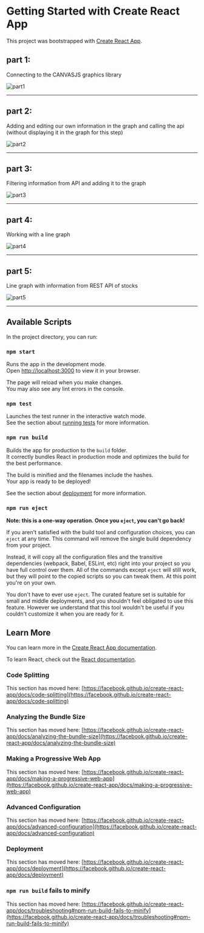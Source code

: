 # Getting Started with Create React App

This project was bootstrapped with [Create React App](https://github.com/facebook/create-react-app).

## part 1:

Connecting to the CANVASJS graphics library

![part1](https://user-images.githubusercontent.com/102150516/210212707-a3bf02f9-e455-4603-a5e7-879d63fb62b9.png)

---

## part 2:

Adding and editing our own information in the graph and calling the api (without displaying it in the graph for this step)

![part2](https://user-images.githubusercontent.com/102150516/210216490-8366859e-f423-4611-ae50-b193db20d328.png)

---

## part 3:

Filtering information from API and adding it to the graph

![part3](https://user-images.githubusercontent.com/102150516/210232955-12b36123-0dec-4280-9de3-63a149254084.png)

---

## part 4:

Working with a line graph

![part4](https://user-images.githubusercontent.com/102150516/210235259-28e6f051-1382-48a1-b051-37e6fd726ffc.png)

---

## part 5:

Line graph with information from REST API of stocks

![part5](https://user-images.githubusercontent.com/102150516/210238032-ca239713-8750-4d57-ac44-3e50de6513e1.png)

---

## Available Scripts

In the project directory, you can run:

### `npm start`

Runs the app in the development mode.\
Open [http://localhost:3000](http://localhost:3000) to view it in your browser.

The page will reload when you make changes.\
You may also see any lint errors in the console.

### `npm test`

Launches the test runner in the interactive watch mode.\
See the section about [running tests](https://facebook.github.io/create-react-app/docs/running-tests) for more information.

### `npm run build`

Builds the app for production to the `build` folder.\
It correctly bundles React in production mode and optimizes the build for the best performance.

The build is minified and the filenames include the hashes.\
Your app is ready to be deployed!

See the section about [deployment](https://facebook.github.io/create-react-app/docs/deployment) for more information.

### `npm run eject`

**Note: this is a one-way operation. Once you `eject`, you can't go back!**

If you aren't satisfied with the build tool and configuration choices, you can `eject` at any time. This command will remove the single build dependency from your project.

Instead, it will copy all the configuration files and the transitive dependencies (webpack, Babel, ESLint, etc) right into your project so you have full control over them. All of the commands except `eject` will still work, but they will point to the copied scripts so you can tweak them. At this point you're on your own.

You don't have to ever use `eject`. The curated feature set is suitable for small and middle deployments, and you shouldn't feel obligated to use this feature. However we understand that this tool wouldn't be useful if you couldn't customize it when you are ready for it.

## Learn More

You can learn more in the [Create React App documentation](https://facebook.github.io/create-react-app/docs/getting-started).

To learn React, check out the [React documentation](https://reactjs.org/).

### Code Splitting

This section has moved here: [https://facebook.github.io/create-react-app/docs/code-splitting](https://facebook.github.io/create-react-app/docs/code-splitting)

### Analyzing the Bundle Size

This section has moved here: [https://facebook.github.io/create-react-app/docs/analyzing-the-bundle-size](https://facebook.github.io/create-react-app/docs/analyzing-the-bundle-size)

### Making a Progressive Web App

This section has moved here: [https://facebook.github.io/create-react-app/docs/making-a-progressive-web-app](https://facebook.github.io/create-react-app/docs/making-a-progressive-web-app)

### Advanced Configuration

This section has moved here: [https://facebook.github.io/create-react-app/docs/advanced-configuration](https://facebook.github.io/create-react-app/docs/advanced-configuration)

### Deployment

This section has moved here: [https://facebook.github.io/create-react-app/docs/deployment](https://facebook.github.io/create-react-app/docs/deployment)

### `npm run build` fails to minify

This section has moved here: [https://facebook.github.io/create-react-app/docs/troubleshooting#npm-run-build-fails-to-minify](https://facebook.github.io/create-react-app/docs/troubleshooting#npm-run-build-fails-to-minify)
